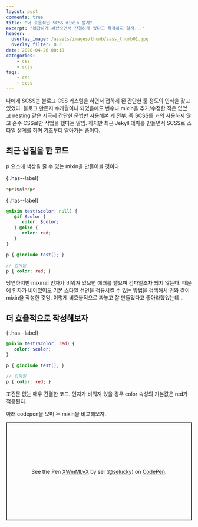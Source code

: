 ```yaml
---
layout: post
comments: true
title: "더 효율적인 SCSS mixin 설계"
excerpt: "복잡하게 써놨으면서 간결하게 썼다고 착각하지 말자..."
header:
  overlay_image: /assets/images/thumb/sass_thumb01.jpg
  overlay_filter: 0.3
date: 2020-04-26 00:18
categories:
    - css
    - scss
tags:
    - css
    - scss
---
```

나에게 SCSS는 블로그 CSS 커스텀을 하면서 접하게 된 간단한 툴 정도의 인식을 갖고 있었다. 블로그 만든지 수개월이나 되었음에도 변수나 mixin을 추가/수정한 적은 없었고 nesting 같은 지극히 간단한 문법만 사용해본 게 전부. 즉 SCSS를 거의 사용하지 않고 순수 CSS로만 작업을 했다는 말임. 하지만 최근 Jekyll 테마를 만들면서 SCSS로 스타일 설계를 하며 기초부터 알아가는 중이다.

## 최근 삽질을 한 코드
p 요소에 색상을 줄 수 있는 mixin을 만들어볼 것이다.

{:.has--label}
```html
<p>text</p>
```

{:.has--label}
```scss
@mixin test($color: null) {
   @if $color {
      color: $color;
   } @else {
      color: red;
   }
}

p { @include test(); }

// 컴파일
p { color: red; }
```
당연하지만 mixin의 인자가 비워져 있으면 에러를 뱉으며 컴파일조차 되지 않는다. 때문에 인자가 비어있어도 기본 스타일 선언을 적용시킬 수 있는 방법을 검색해서 위와 같이 mixin을 작성한 것임. 이렇게 비효율적으로 짜놓고 잘 만들었다고 좋아라했었는데...

## 더 효율적으로 작성해보자

{:.has--label}
```scss
@mixin test($color: red) {
   color: $color;
}

p { @include test(); }

// 컴파일
p { color: red; }
```
조건문 없는 매우 간결한 코드. 인자가 비워져 있을 경우 color 속성의 기본값은 red가 적용된다.

아래 codepen을 보며 두 mixin을 비교해보자.

<p class="codepen" data-height="265" data-theme-id="default" data-default-tab="css,result" data-user="selucky" data-slug-hash="XWmMLvX" style="height: 265px; box-sizing: border-box; display: flex; align-items: center; justify-content: center; border: 2px solid; margin: 1em 0; padding: 1em;" data-pen-title="XWmMLvX">
  <span>See the Pen <a href="https://codepen.io/selucky/pen/XWmMLvX">
  XWmMLvX</a> by sel (<a href="https://codepen.io/selucky">@selucky</a>)
  on <a href="https://codepen.io">CodePen</a>.</span>
</p>
<script async src="https://static.codepen.io/assets/embed/ei.js"></script>